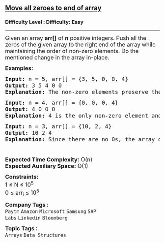 <h2><a href="https://www.geeksforgeeks.org/problems/move-all-zeroes-to-end-of-array0751/1?page=2&category=Arrays,Strings&difficulty=Easy&sortBy=submissions">Move all zeroes to end of array</a></h2><h3>Difficulty Level : Difficulty: Easy</h3><hr><div class="problems_problem_content__Xm_eO"><p><span style="font-size: 18px;">Given an array <strong>arr[]</strong> of <strong>n</strong> positive integers. Push all the zeros of the given array to the right end of the array while maintaining the order of non-zero elements. Do the mentioned change in the array in-place.</span></p>
<p><span style="font-size: 18px;"><strong>Examples:</strong></span></p>
<pre><span style="font-size: 18px;"><strong>Input: </strong>n = 5, arr[] = {3, 5, 0, 0, 4}
<strong>Output:</strong> 3 5 4 0 0
<strong>Explanation:</strong> The non-zero elements preserve their order while the 0 elements are moved to the right.
</span></pre>
<pre><span style="font-size: 18px;"><strong>Input: </strong>n = 4, arr[] = {0, 0, 0, 4}
<strong>Output:</strong> 4 0 0 0
<strong>Explanation:</strong> 4 is the only non-zero element and it gets moved to the left.
</span></pre>
<pre><span style="font-size: 18px;"><strong>Input: </strong>n = 3, arr[] = {10, 2, 4}
<strong>Output:</strong> 10 2 4
<strong>Explanation:</strong> Since there are no 0s, the array does not change.</span></pre>
<p>&nbsp;</p>
<p><span style="font-size: 18px;"><strong>Expected Time Complexity:</strong> O(n)<br><strong>Expected Auxiliary Space:</strong>&nbsp;O(1)</span></p>
<p><span style="font-size: 18px;"><strong>Constraints:</strong><br>1 ≤ N&nbsp;≤ 10<sup>5</sup><br>0 ≤ arr<sub>i</sub> ≤ 10<sup>5</sup></span></p></div><p><span style=font-size:18px><strong>Company Tags : </strong><br><code>Paytm</code>&nbsp;<code>Amazon</code>&nbsp;<code>Microsoft</code>&nbsp;<code>Samsung</code>&nbsp;<code>SAP Labs</code>&nbsp;<code>Linkedin</code>&nbsp;<code>Bloomberg</code>&nbsp;<br><p><span style=font-size:18px><strong>Topic Tags : </strong><br><code>Arrays</code>&nbsp;<code>Data Structures</code>&nbsp;